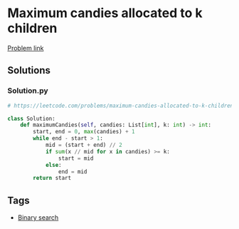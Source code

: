 # Maximum candies allocated to k children

[Problem link](https://leetcode.com/problems/maximum-candies-allocated-to-k-children/)

## Solutions


### Solution.py
```py
# https://leetcode.com/problems/maximum-candies-allocated-to-k-children/

class Solution:
    def maximumCandies(self, candies: List[int], k: int) -> int:
        start, end = 0, max(candies) + 1
        while end - start > 1:
            mid = (start + end) // 2
            if sum(x // mid for x in candies) >= k:
                start = mid
            else:
                end = mid
        return start
```
## Tags

* [Binary search](/Collections/binary-search.md#binary-search)
